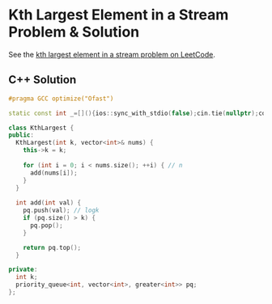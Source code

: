 # Kth Largest Element in a Stream Problem & Solution

See the [kth largest element in a stream problem on LeetCode](https://leetcode.com/problems/kth-largest-element-in-a-stream).

## C++ Solution

```cpp
#pragma GCC optimize("Ofast")

static const int _=[](){ios::sync_with_stdio(false);cin.tie(nullptr);cout.tie(nullptr);return 0;}();

class KthLargest {
public:
  KthLargest(int k, vector<int>& nums) {
    this->k = k;
    
    for (int i = 0; i < nums.size(); ++i) { // n
      add(nums[i]);
    }
  }
    
  int add(int val) {
    pq.push(val); // logk
    if (pq.size() > k) {
      pq.pop();
    }

    return pq.top();
  }

private:
  int k;
  priority_queue<int, vector<int>, greater<int>> pq;
};
```
